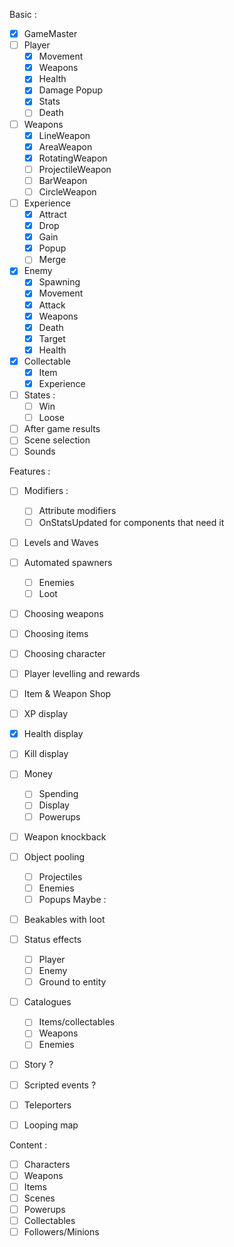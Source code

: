 Basic :
  * [x] GameMaster
  * [ ] Player
    * [x] Movement
    * [x] Weapons
    * [x] Health
    * [x] Damage Popup
    * [x] Stats
    * [ ] Death
  * [ ] Weapons
    * [x] LineWeapon
    * [x] AreaWeapon
    * [x] RotatingWeapon
    * [ ] ProjectileWeapon
    * [ ] BarWeapon
    * [ ] CircleWeapon
  * [ ] Experience
    * [x] Attract
    * [x] Drop
    * [x] Gain
    * [x] Popup
    * [ ] Merge
  * [x] Enemy
    * [x] Spawning
    * [x] Movement
    * [x] Attack
    * [x] Weapons
    * [x] Death
    * [x] Target
    * [x] Health
  * [x] Collectable
    * [x] Item
    * [x] Experience
  * [ ] States :
    * [ ] Win
    * [ ] Loose
  * [ ] After game results
  * [ ] Scene selection
  * [ ] Sounds

Features :
  * [ ] Modifiers :
    * [ ] Attribute modifiers
    * [ ] OnStatsUpdated for components that need it
  * [ ] Levels and Waves
  * [ ] Automated spawners
    * [ ] Enemies
    * [ ] Loot
  * [ ] Choosing weapons
  * [ ] Choosing items
  * [ ] Choosing character
  * [ ] Player levelling and rewards
  * [ ] Item & Weapon Shop
  * [ ] XP display
  * [x] Health display
  * [ ] Kill display
  * [ ] Money
    * [ ] Spending
    * [ ] Display
    * [ ] Powerups
  * [ ] Weapon knockback
  * [ ] Object pooling
    * [ ] Projectiles
    * [ ] Enemies
    * [ ] Popups
Maybe :
  * [ ] Beakables with loot
  * [ ] Status effects
    * [ ] Player
    * [ ] Enemy
    * [ ] Ground to entity
  * [ ] Catalogues
    * [ ] Items/collectables
    * [ ] Weapons
    * [ ] Enemies
  * [ ] Story ?
  * [ ] Scripted events ?
  * [ ] Teleporters
  * [ ] Looping map


Content :
  * [ ] Characters
  * [ ] Weapons
  * [ ] Items
  * [ ] Scenes
  * [ ] Powerups
  * [ ] Collectables
  * [ ] Followers/Minions